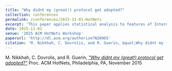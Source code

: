```yaml
---
title: "Why didnt my (great!) protocol get adopted?"
collection: conferences
permalink: /conferences/2015-11-01-HotNets
excerpt: 'This paper applies statistical analysis to features of Internet protocols to identify those most likely to contribute to their success or failure'
date: 2015-11-01
venue: '2015 ACM HotNets Workshop'
paperurl: 'http://dl.acm.org/authorize?N20965'
citation: 'M. Nikkhah, C. Dovrolis, and R. Guerin, &quot;Why didnt my (great!) protocol get adopted?&quot; Proc. ACM HotNets, Philadelphia, PA, November 2015'
---
```


M. Nikkhah, C. Dovrolis, and R. Guerin, [*"Why didnt my (great!) protocol get adopted?"*](http://dl.acm.org/authorize?N20965) 
Proc. ACM HotNets, Philadelphia, PA, November 2015